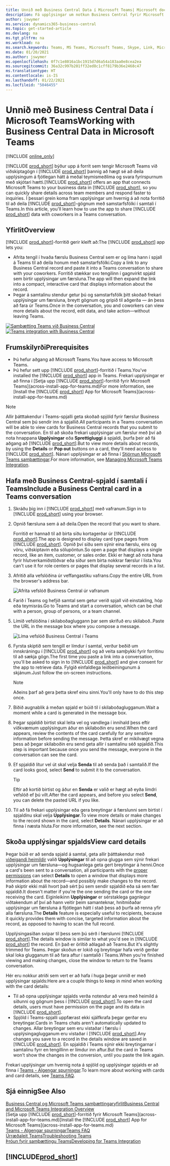 ```yaml
---
title: Unnið með Business Central Data í Microsoft Teams| Microsoft docs
description: Fá upplýsingar um notkun Business Central fyrir Microsoft Teams.
author: jswymer
ms.service: dynamics365-business-central
ms.topic: get-started-article
ms.devlang: na
ms.tgt_pltfrm: na
ms.workload: na
ms.search.keywords: Teams, MS Teams, Microsoft Teams, Skype, Link, Microsoft 365, collaborate, collaboration, teamwork
ms.date: 01/20/2021
ms.author: jswymer
ms.openlocfilehash: 0f7c1e8016a1bc1915d7d6a54a183aa0e8cea2ea
ms.sourcegitcommit: 36a32c997b201ff32ed8c1cff8179b36e2468c47
ms.translationtype: HT
ms.contentlocale: is-IS
ms.lasthandoff: 01/22/2021
ms.locfileid: "5046455"
---
```

# <a name="working-with-business-central-data-in-microsoft-teams"></a><span data-ttu-id="100dc-103">Unnið með Business Central Data í Microsoft Teams</span><span class="sxs-lookup"><span data-stu-id="100dc-103">Working with Business Central Data in Microsoft Teams</span></span>

[!INCLUDE [online_only](includes/online_only.md)]

<span data-ttu-id="100dc-104">[!INCLUDE [prod_short](includes/prod_short.md)] býður upp á forrit sem tengir Microsoft Teams við viðskiptagögn í [!INCLUDE [prod_short](includes/prod_short.md)] þannig að hægt sé að deila upplýsingum á fjótlegan hátt á meðal teymismeðlima og svara fyrirspurnum með skjótari hætti.</span><span class="sxs-lookup"><span data-stu-id="100dc-104">[!INCLUDE [prod_short](includes/prod_short.md)] offers an app that connects Microsoft Teams to your business data in [!INCLUDE [prod_short](includes/prod_short.md)], so you can quickly share details across team members and respond faster to inquiries.</span></span> <span data-ttu-id="100dc-105">Í þessari grein koma fram upplýsingar um hvernig á að nota forritið til að deila [!INCLUDE [prod_short](includes/prod_short.md)]-gögnum með samstarfsfólki í samtali í Teams.</span><span class="sxs-lookup"><span data-stu-id="100dc-105">In this article, you'll learn how to use the app to share [!INCLUDE [prod_short](includes/prod_short.md)] data with coworkers in a Teams conversation.</span></span>

## <a name="overview"></a><span data-ttu-id="100dc-106">Yfirlit</span><span class="sxs-lookup"><span data-stu-id="100dc-106">Overview</span></span>

<span data-ttu-id="100dc-107">[!INCLUDE [prod_short](includes/prod_short.md)]-forritið gerir kleift að:</span><span class="sxs-lookup"><span data-stu-id="100dc-107">The [!INCLUDE [prod_short](includes/prod_short.md)] app lets you:</span></span>

- <span data-ttu-id="100dc-108">Afrita tengil í hvaða færslu Business Central sem er og líma hann í spjall á Teams til að deila honum með samstarfsfólki.</span><span class="sxs-lookup"><span data-stu-id="100dc-108">Copy a link to any Business Central record and paste it into a Teams conversation to share with your coworkers.</span></span> <span data-ttu-id="100dc-109">Forritið stækkar svo tengilinn í gagnvirkt spjald sem birtir upplýsingar um færsluna.</span><span class="sxs-lookup"><span data-stu-id="100dc-109">The app will then expand the link into a compact, interactive card that displays information about the record.</span></span>
- <span data-ttu-id="100dc-110">Þegar á samtalinu stendur getur þú og samstarfsfólk þitt skoðað frekari upplýsingar um færsluna, breytt gögnum og gripið til aðgerða &mdash; án þess að fara úr Teams.</span><span class="sxs-lookup"><span data-stu-id="100dc-110">Once in the conversation, you and coworkers can view more details about the record, edit data, and take action&mdash;without leaving Teams.</span></span>

<span data-ttu-id="100dc-111">[![Samþætting Teams við Business Central](media/teams-intro-v3.png)](media/teams-intro-v3.png#lightbox)</span><span class="sxs-lookup"><span data-stu-id="100dc-111">[![Teams integration with Business Central](media/teams-intro-v3.png)](media/teams-intro-v3.png#lightbox)</span></span>

## <a name="prerequisites"></a><span data-ttu-id="100dc-112">Frumskilyrði</span><span class="sxs-lookup"><span data-stu-id="100dc-112">Prerequisites</span></span>

- <span data-ttu-id="100dc-113">Þú hefur aðgang að Microsoft Teams.</span><span class="sxs-lookup"><span data-stu-id="100dc-113">You have access to Microsoft Teams.</span></span>
- <span data-ttu-id="100dc-114">Þú hefur sett upp [!INCLUDE [prod_short](includes/prod_short.md)]-forritið  í Teams.</span><span class="sxs-lookup"><span data-stu-id="100dc-114">You've installed the [!INCLUDE [prod_short](includes/prod_short.md)] app in Teams.</span></span> <span data-ttu-id="100dc-115">Frekari upplýsingar er að finna í [Setja upp [!INCLUDE [prod_short](includes/prod_short.md)]-forritið fyrir Microsoft Teams](across-install-app-for-teams.md)</span><span class="sxs-lookup"><span data-stu-id="100dc-115">For more information, see [Install the [!INCLUDE [prod_short](includes/prod_short.md)] App for Microsoft Teams](across-install-app-for-teams.md)</span></span>

> [!NOTE]
> <span data-ttu-id="100dc-116">Allir þátttakendur í Teams-spjalli geta skoðað spjöld fyrir færslur Business Central sem þú sendir inn á spjallið.</span><span class="sxs-lookup"><span data-stu-id="100dc-116">All participants in a Teams conversation will be able to view cards for Business Central records that you submit to the conversation.</span></span> <span data-ttu-id="100dc-117">En til að skoða frekari upplýsingar um færslur með því að nota hnappana **Upplýsingar** eða **Sprettigluggi** á spjaldi, þurfa þeir að fá aðgang að [!INCLUDE [prod_short](includes/prod_short.md)].</span><span class="sxs-lookup"><span data-stu-id="100dc-117">But to view more details about records, by using the **Details** or **Pop out** buttons on a card, they'll need access to [!INCLUDE [prod_short](includes/prod_short.md)].</span></span> <span data-ttu-id="100dc-118">Nánari upplýsingar er að finna í [Stjórnun Microsoft Teams samþættingar](admin-teams-integration.md#minimum-requirements-1).</span><span class="sxs-lookup"><span data-stu-id="100dc-118">For more information, see [Managing Microsoft Teams Integration](admin-teams-integration.md#minimum-requirements-1).</span></span>

## <a name="include-a-business-central-card-in-a-teams-conversation"></a><span data-ttu-id="100dc-119">Hafa með Business Central-spjald í samtali í Teams</span><span class="sxs-lookup"><span data-stu-id="100dc-119">Include a Business Central card in a Teams conversation</span></span>

1. <span data-ttu-id="100dc-120">Skráðu þig inn í [!INCLUDE [prod_short](includes/prod_short.md)] með vafranum.</span><span class="sxs-lookup"><span data-stu-id="100dc-120">Sign in to [!INCLUDE [prod_short](includes/prod_short.md)] using your browser.</span></span>
2. <span data-ttu-id="100dc-121">Opnið færsluna sem á að deila.</span><span class="sxs-lookup"><span data-stu-id="100dc-121">Open the record that you want to share.</span></span>

    <span data-ttu-id="100dc-122">Forritið er hannað til að birta síðu kortagerðar úr [!INCLUDE [prod_short](includes/prod_short.md)].</span><span class="sxs-lookup"><span data-stu-id="100dc-122">The app is designed to display card type pages from [!INCLUDE [prod_short](includes/prod_short.md)].</span></span> <span data-ttu-id="100dc-123">Opnið því síðu sem sýnir eina færslu, eins og vöru, viðskiptavin eða sölupöntun.</span><span class="sxs-lookup"><span data-stu-id="100dc-123">So open a page that displays a single record, like an item, customer, or sales order.</span></span> <span data-ttu-id="100dc-124">Ekki er hægt að nota hana fyrir hlutverkamiðstöðvar eða síður sem birta nokkrar færslur í lista.</span><span class="sxs-lookup"><span data-stu-id="100dc-124">You can't use it for role centers or pages that display several records in a list.</span></span>

3. <span data-ttu-id="100dc-125">Afritið alla vefslóðina úr veffangastiku vafrans.</span><span class="sxs-lookup"><span data-stu-id="100dc-125">Copy the entire URL from the browser's address bar.</span></span>

   ![Afrita vefslóð Business Central úr vafranum](media/teams-url-v2.png)
4. <span data-ttu-id="100dc-127">Farið í Teams og hefjið samtal sem getur verið spjall við einstakling, hóp eða teymisrás.</span><span class="sxs-lookup"><span data-stu-id="100dc-127">Go to Teams and start a conversation, which can be chat with a person, group of persons, or a team channel.</span></span>

    <!--Teams imposes a few limitations here eg. you cannot unfurl a link during a Voice/Video call :/ We should probably only mention this in a Troubleshooting section (and i hope it will also be fixed soon)-->
5. <span data-ttu-id="100dc-128">Límið vefslóðina í skilaboðagluggann þar sem skrifuð eru skilaboð..</span><span class="sxs-lookup"><span data-stu-id="100dc-128">Paste the URL in the message box where you compose a message.</span></span>

   ![Líma vefslóð Business Central í Teams](media/teams-paste-url-v2.png)
6. <span data-ttu-id="100dc-130">Fyrsta skiptið sem tengill er límdur í samtal, verður beðið um innskráningu í [!INCLUDE [prod_short](includes/prod_short.md)] og að veita samþykki fyrir forritinu til að sækja gögn.</span><span class="sxs-lookup"><span data-stu-id="100dc-130">The first time you paste a link into a conversation, you'll be asked to sign in to [!INCLUDE [prod_short](includes/prod_short.md)] and give consent for the app to retrieve data.</span></span> <span data-ttu-id="100dc-131">Fylgið einfaldlega leiðbeiningunum á skjánum.</span><span class="sxs-lookup"><span data-stu-id="100dc-131">Just follow the on-screen instructions.</span></span>

    > [!NOTE]
    > <span data-ttu-id="100dc-132">Aðeins þarf að gera þetta skref einu sinni.</span><span class="sxs-lookup"><span data-stu-id="100dc-132">You'll only have to do this step once.</span></span>

7. <span data-ttu-id="100dc-133">Bíðið augnablik á meðan spjald er búið til í skilaboðaglugganum.</span><span class="sxs-lookup"><span data-stu-id="100dc-133">Wait a moment while a card is generated in the message box.</span></span>

8. <span data-ttu-id="100dc-134">Þegar spjaldið birtist skal leita vel og vandlega í innihald þess eftir viðkvæmum upplýsingum áður en skilaboðin eru send.</span><span class="sxs-lookup"><span data-stu-id="100dc-134">When the card appears, review the contents of the card carefully for any sensitive information before sending the message.</span></span> <span data-ttu-id="100dc-135">Þetta skref er mikilvægt vegna þess að þegar skilaboðin eru send geta allir í samtalinu séð spjaldið.</span><span class="sxs-lookup"><span data-stu-id="100dc-135">This step is important because once you send the message, everyone in the conversation can see the card.</span></span>

9. <span data-ttu-id="100dc-136">Ef spjaldið lítur vel út skal velja **Senda** til að senda það í samtalið.</span><span class="sxs-lookup"><span data-stu-id="100dc-136">If the card looks good, select **Send** to submit it to the conversation.</span></span>

    > [!TIP]
    > <span data-ttu-id="100dc-137">Eftir að kortið birtist og áður en **Senda** er valið er hægt að eyða límdri vefslóð ef þú vilt.</span><span class="sxs-lookup"><span data-stu-id="100dc-137">After the card appears, and before you select **Send**, you can delete the pasted URL if you like.</span></span>

10. <span data-ttu-id="100dc-138">Til að fá frekari upplýsingar eða gera breytingar á færslunni sem birtist í spjaldinu skal velja **Upplýsingar**.</span><span class="sxs-lookup"><span data-stu-id="100dc-138">To view more details or make changes to the record shown in the card, select **Details**.</span></span> <span data-ttu-id="100dc-139">Nánari upplýsingar er að finna í næsta hluta.</span><span class="sxs-lookup"><span data-stu-id="100dc-139">For more information, see the next section.</span></span>

## <a name="view-card-details"></a><span data-ttu-id="100dc-140">Skoða upplýsingar spjalds</span><span class="sxs-lookup"><span data-stu-id="100dc-140">View card details</span></span>

<span data-ttu-id="100dc-141">Þegar búið er að senda spjald á samtal, geta allir þátttakendur með [viðeigandi heimildir](admin-teams-integration.md#permissions) valið **Upplýsingar** til að opna glugga sem sýnir frekari upplýsingar um færsluna&mdash;og hugsanlega geta gert breytingar á henni.</span><span class="sxs-lookup"><span data-stu-id="100dc-141">Once a card's been sent to a conversation, all participants with the [proper permissions](admin-teams-integration.md#permissions) can select **Details** to open a window that displays more information about the record&mdash;and possibly make changes to the record.</span></span> <span data-ttu-id="100dc-142">Það skiptir ekki máli hvort það sért þú sem sendir spjaldið eða sá sem fær spjaldið.</span><span class="sxs-lookup"><span data-stu-id="100dc-142">It doesn't matter if you're the one sending the card or the one receiving the card.</span></span> <span data-ttu-id="100dc-143">Eiginleikinn **Upplýsingar** er sérstaklega gagnlegur viðtakendum af því að hann veitir þeim samanteknar, hnitmiðaðar upplýsingar um færsluna á fljótlegan hátt í stað þess að þurfa að renna yfir alla færsluna.</span><span class="sxs-lookup"><span data-stu-id="100dc-143">The **Details** feature is especially useful to recipients, because it quickly provides them with concise, targeted information about the record, as opposed to having to scan the full record.</span></span>

<span data-ttu-id="100dc-144">Upplýsingasíðan svipar til þess sem þú sérð í færslunni [!INCLUDE [prod_short](includes/prod_short.md)].</span><span class="sxs-lookup"><span data-stu-id="100dc-144">The details window is similar to what you'd see in [!INCLUDE [prod_short](includes/prod_short.md)] the record.</span></span> <span data-ttu-id="100dc-145">En það er örlítið aðlagað að Teams.</span><span class="sxs-lookup"><span data-stu-id="100dc-145">But it's slightly trimmed for Teams.</span></span> <span data-ttu-id="100dc-146">Þegar skoðun er lokið og breytingar hafa verið gerðar skal loka glugganum til að fara aftur í samtalið í Teams.</span><span class="sxs-lookup"><span data-stu-id="100dc-146">When you're finished viewing and making changes, close the window to return to the Teams conversation.</span></span>

<span data-ttu-id="100dc-147">Hér eru nokkur atriði sem vert er að hafa í huga þegar unnið er með upplýsingar spjalds:</span><span class="sxs-lookup"><span data-stu-id="100dc-147">Here are a couple things to keep in mind when working with the card details:</span></span>

- <span data-ttu-id="100dc-148">Til að opna upplýsingar spjalds verða notendur að vera með heimild á síðunni og gögnum þess í [!INCLUDE [prod_short](includes/prod_short.md)].</span><span class="sxs-lookup"><span data-stu-id="100dc-148">To open the card details, users must have permission on the page and its data in [!INCLUDE [prod_short](includes/prod_short.md)].</span></span>
- <span data-ttu-id="100dc-149">Spjöld í Teams-spjalli uppfærast ekki sjálfkrafa þegar gerðar eru breytingar.</span><span class="sxs-lookup"><span data-stu-id="100dc-149">Cards in Teams chats aren't automatically updated to changes.</span></span> <span data-ttu-id="100dc-150">Allar breytingar sem eru vistaðar í færslu í upplýsingaglugganum eru vistaðar í [!INCLUDE [prod_short](includes/prod_short.md)].</span><span class="sxs-lookup"><span data-stu-id="100dc-150">Any changes you save to a record in the details window are saved in [!INCLUDE [prod_short](includes/prod_short.md)].</span></span> <span data-ttu-id="100dc-151">En spjaldið í Teams sýnir ekki breytingarnar í samtalinu fyrr en tengillinn er límdur inn aftur.</span><span class="sxs-lookup"><span data-stu-id="100dc-151">But the card in Teams won't show the changes in the conversion, until you paste the link again.</span></span>

<span data-ttu-id="100dc-152">Frekari upplýsingar um hvernig nota á spjöld og upplýsingar spjalds er að finna í [Teams - Algengar spurningar](teams-faq.md).</span><span class="sxs-lookup"><span data-stu-id="100dc-152">To learn more about working with cards and card details, see [Teams FAQ](teams-faq.md).</span></span>

## <a name="see-also"></a><span data-ttu-id="100dc-153">Sjá einnig</span><span class="sxs-lookup"><span data-stu-id="100dc-153">See Also</span></span>

[<span data-ttu-id="100dc-154">Business Central og Microsoft Teams samþættingaryfirlit</span><span class="sxs-lookup"><span data-stu-id="100dc-154">Business Central and Microsoft Teams Integration Overview</span></span>](across-teams-overview.md)  
<span data-ttu-id="100dc-155">[Setja upp [!INCLUDE [prod_short](includes/prod_short.md)]-forritið fyrir Microsoft Teams](across-install-app-for-teams.md)</span><span class="sxs-lookup"><span data-stu-id="100dc-155">[Install the [!INCLUDE [prod_short](includes/prod_short.md)] App for Microsoft Teams](across-install-app-for-teams.md)</span></span>  
[<span data-ttu-id="100dc-156">Teams - Algengar spurningar</span><span class="sxs-lookup"><span data-stu-id="100dc-156">Teams FAQ</span></span>](teams-faq.md)  
[<span data-ttu-id="100dc-157">Úrræðaleit Teams</span><span class="sxs-lookup"><span data-stu-id="100dc-157">Troubleshooting Teams</span></span>](admin-teams-troubleshooting.md)  
[<span data-ttu-id="100dc-158">Þróun fyrir samþættingu Teams</span><span class="sxs-lookup"><span data-stu-id="100dc-158">Developing for Teams Integration</span></span>](/dynamics365/business-central/dev-itpro/developer/devenv-develop-for-teams)  

## [!INCLUDE[prod_short](includes/free_trial_md.md)]  
